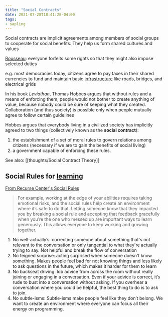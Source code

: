 ```yaml
---
title: "Social Contracts"
date: 2021-07-28T18:41:28-04:00
tags:
- sapling
---
```


Social contracts are implicit agreements among members of social  groups to cooperate for social benefits. They help us form shared cultures and values

[Rousseau](https://plato.stanford.edu/entries/rousseau/): everyone forfeits some rights so that they might also impose selected duties

e.g. most democracies today, citizens agree to pay taxes in their shared currencies to fund and maintain basic [infrastructure](thoughts/infrastructure.md) like roads, bridges, and electrical grids

In his book *Leviathan*, Thomas Hobbes argues that without rules and a means of enforcing them, people would not bother to create anything of value, because nobody could be sure of keeping what they created. Collaboration (and thus society) is possible only when people mutually agree to follow certain guidelines

Hobbes argues that everybody living in a civilized society has implicitly agreed to two things (collectively known as the **social contract**):
1. the establishment of a set of moral rules to govern relations among citizens (necessary if we are to gain the benefits of social living)
2. a government capable of enforcing these rules.

See also: [[thoughts/Social Contract Theory]]

## Social Rules for [learning](thoughts/learning.md)
[From Recurse Center's Social Rules](https://www.recurse.com/social-rules?curius=30)

> For example, working at the edge of your abilities requires taking emotional risks, and the social rules help create an environment where it’s safe to do that. Letting someone know that they impacted you by breaking a social rule and accepting that feedback gracefully when you’re the one who messed up are important ways to learn generously. This allows everyone to keep working and growing together.

1. No well-actually’s: correcting someone about something that's not relevant to the conversation or only tangential to what they're actually trying to say. Not helpful and break the flow of conversation
2. No feigned surprise: acting surprised when someone doesn't know something. Makes people feel bad for not knowing things and less likely to ask questions in the future, which makes it harder for them to learn
3. No backseat driving: lob advice from across the room without really joining or engaging in a conversation. Even if your advice is correct, it’s rude to bust into a conversation without asking. If you overhear a conversation where you could be helpful, the best thing to do is to ask to join.
4. No subtle-isms: Subtle-isms make people feel like they don’t belong. We want to create an environment where everyone can focus all their energy on programming.